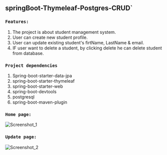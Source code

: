 ## springBoot-Thymeleaf-Postgres-CRUD`


### `Features:`
1. The project is about student management system.
2. User can create new student profile.
3. User can update existing student's firtName, LastName & email.
4. IF user want to delete a student, by clicking delete he can delete student from database.

### `Project dependencies`
1. Spring-boot-starter-data-jpa
2. spring-boot-starter-thymeleaf
3. spring-boot-starter-web
4. spring-boot-devtools
5. postgresql
6. spring-boot-maven-plugin


### `Home page:`

![Screenshot_1](https://user-images.githubusercontent.com/20669870/145913886-7cd641de-5fda-4bcb-ae97-b9fca1fe0ea1.jpg)

### `Update page:`

![Screenshot_2](https://user-images.githubusercontent.com/20669870/145913947-a76be1ae-6301-45dc-bdfe-31a0d7e6717e.jpg)
